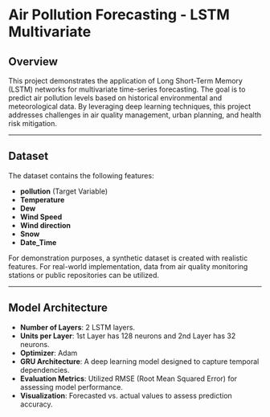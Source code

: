 # **Air Pollution Forecasting - LSTM Multivariate**

## **Overview**  
This project demonstrates the application of Long Short-Term Memory (LSTM) networks for multivariate time-series forecasting. The goal is to predict air pollution levels based on historical environmental and meteorological data. By leveraging deep learning techniques, this project addresses challenges in air quality management, urban planning, and health risk mitigation.

---

## **Dataset**  
The dataset contains the following features:  
- **pollution** (Target Variable)  
- **Temperature**  
- **Dew**  
- **Wind Speed**
- **Wind direction**
- **Snow**
- **Date_Time**  

For demonstration purposes, a synthetic dataset is created with realistic features. For real-world implementation, data from air quality monitoring stations or public repositories can be utilized.

---

## **Model Architecture**  
- **Number of Layers**:  2 LSTM layers.  
- **Units per Layer**: 1st Layer has 128 neurons and 2nd Layer has 32 neurons.
- **Optimizer**: Adam
- **GRU Architecture**: A deep learning model designed to capture temporal dependencies.  
- **Evaluation Metrics**: Utilized RMSE (Root Mean Squared Error) for assessing model performance.  
- **Visualization**: Forecasted vs. actual values to assess prediction accuracy.
  
